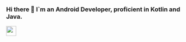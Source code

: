 ### Hi there 👋 I`m an Android Developer, proficient in Kotlin and Java.

<img src="https://user-images.githubusercontent.com/5679180/79618120-0daffb80-80be-11ea-819e-d2b0fa904d07.gif" width="27px">
<!--

**swai-collins/swai-collins** is a ✨ _special_ ✨ repository because its `README.md` (this file) appears on your GitHub profile.

Here are some ideas to get you started:

- 🔭 I’m currently working on ...
- 🌱 I’m currently learning ...
- 👯 I’m looking to collaborate on ...
- 🤔 I’m looking for help with ...
- 💬 Ask me about ...
- 📫 How to reach me: ...
- 😄 Pronouns: ...
- ⚡ Fun fact: ...
-->

<center>
<table>
  <tr>
      <td><img width="400px" align="left" src= "[![Top Langs](https://github-readme-stats.vercel.app/api/top-langs/?username=swai-collins)](https://github.com/swai-collins/github-readme-stats)" /></td>
<td><img width="495px" align="left" src="![Collins Swai github stats](https://github-readme-stats.vercel.app/api?username=swai-collins&theme=dark&show_icons=true)" /></td>
  </tr>   
</table>
</center>
